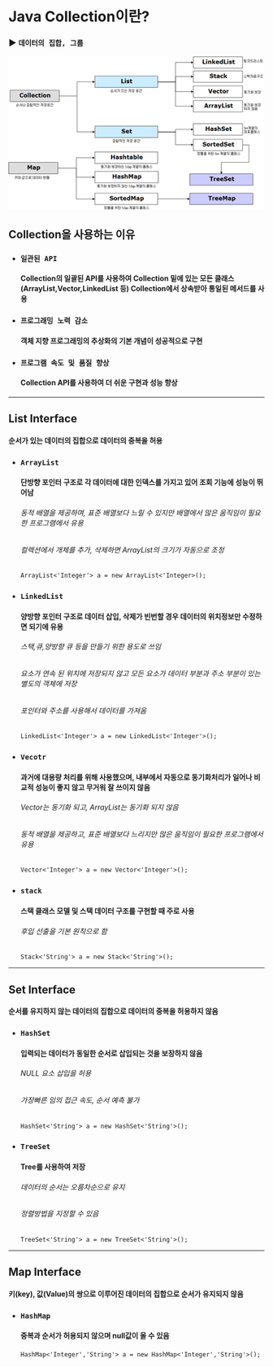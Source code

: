 # Java Collection이란?
### ▶ `데이터의 집합, 그룹`
![](../CS_IMG/Java_Collection.png)

## Collection을 사용하는 이유
* ### `일관된 API`
    #### Collection의 일괄된 API를 사용하여 Collection 밑에 있는 모든 클래스(ArrayList,Vector,LinkedList 등) Collection에서 상속받아 통일된 메서드를 사용
* ### `프로그래밍 노력 감소`
    #### 객체 지향 프로그래밍의 추상화의 기본 개념이 성공적으로 구현
* ### `프로그램 속도 및 품질 향상`
    #### Collection API를 사용하여 더 쉬운 구현과 성능 향상

<hr/>

## List Interface
#### 순서가 있는 데이터의 집합으로 데이터의 중복을 허용
* ### `ArrayList`
    #### 단방향 포인터 구조로 각 데이터에 대한 인덱스를 가지고 있어 조회 기능에 성능이 뛰어남
    ###### 동적 배열을 제공하며, 표준 배열보다 느릴 수 있지만 배열에서 많은 움직임이 필요한 프로그램에서 유용
    ###### 컬렉션에서 개체를 추가, 삭제하면 ArrayList의 크기가 자동으로 조정
  <pre><code>ArrayList<'Integer'> a = new ArrayList<'Integer>();</code></pre>
* ### `LinkedList`
    #### 양방향 포인터 구조로 데이터 삽입, 삭제가 빈번할 경우 데이터의 위치정보만 수정하면 되기에 유용
    ###### 스택,큐,양방향 큐 등을 만들기 위한 용도로 쓰임
    ###### 요소가 연속 된 위치에 저장되지 않고 모든 요소가 데이터 부분과 주소 부분이 있는 별도의 객체에 저장
    ###### 포인터와 주소를 사용해서 데이터를 가져옴
  <pre><code>LinkedList<'Integer'> a = new LinkedList<'Integer'>();</code></pre>
* ### `Vecotr`
    #### 과거에 대용량 처리를 위해 사용했으며, 내부에서 자동으로 동기화처리가 일어나 비교적 성능이 좋지 않고 무거워 잘 쓰이지 않음
    ###### Vector는 동기화 되고, ArrayList는 동기화 되지 않음
    ###### 동적 배열을 제공하고, 표준 배열보다 느리지만 많은 움직임이 필요한 프로그램에서 유용
  <pre><code>Vector<'Integer'> a = new Vector<'Integer'>();</code></pre>
* ### `stack`
    #### 스택 클래스 모델 및 스택 데이터 구조를 구현할 때 주로 사용
    ###### 후입 선출을 기본 원칙으로 함
  <pre><code>Stack<'String'> a = new Stack<'String'>();</code></pre>

<hr/>

## Set Interface
#### 순서를 유지하지 않는 데이터의 집합으로 데이터의 중복을 허용하지 않음
* ### `HashSet`
    #### 입력되는 데이터가 동일한 순서로 삽입되는 것을 보장하지 않음
    ###### NULL 요소 삽입을 허용
    ###### 가장빠른 임의 접근 속도, 순서 예측 불가
  <pre><code>HashSet<'String'> a = new HashSet<'String'>();</code></pre>
* ### `TreeSet`
    #### Tree를 사용하여 저장
    ###### 데이터의 순서는 오름차순으로 유지
    ###### 정렬방법을 지정할 수 있음
  <pre><code>TreeSet<'String'> a = new TreeSet<'String'>();</code></pre>

<hr/>

## Map Interface
#### 키(key), 값(Value)의 쌍으로 이루어진 데이터의 집합으로 순서가 유지되지 않음
* ### `HashMap`
    #### 중복과 순서가 허용되지 않으며 null값이 올 수 있음
  <pre><code>HashMap<'Integer','String'> a = new HashMap<'Integer','String'>();</code></pre>